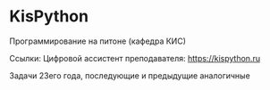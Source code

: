 # KisPython
Программирование на питоне (кафедра КИС)

Ссылки:
Цифровой ассистент преподавателя: https://kispython.ru

Задачи 23его года, последующие и предыдущие аналогичные

